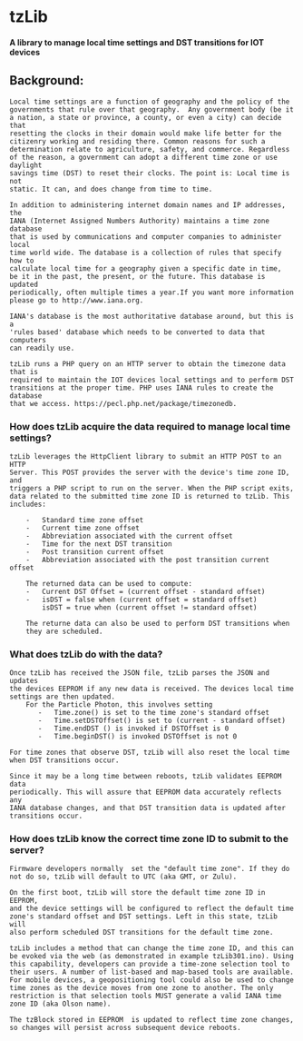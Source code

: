 # tzLib

#### A library to manage local time settings and DST transitions for IOT devices


## Background:
	Local time settings are a function of geography and the policy of the 
	governments that rule over that geography.  Any government body (be it 
	a nation, a state or province, a county, or even a city) can decide that 
	resetting the clocks in their domain would make life better for the 
	citizenry working and residing there. Common reasons for such a 
	determination relate to agriculture, safety, and commerce. Regardless 
	of the reason, a government can adopt a different time zone or use daylight 
	savings time (DST) to reset their clocks. The point is: Local time is not 
	static. It can, and does change from time to time.
	
	In addition to administering internet domain names and IP addresses, the
	IANA (Internet Assigned Numbers Authority) maintains a time zone database 
	that is used by communications and computer companies to administer local 
	time world wide. The database is a collection of rules that specify how to 
	calculate local time for a geography given a specific date in time,
	be it in the past, the present, or the future. This database is updated 
	periodically, often multiple times a year.If you want more information
	please go to http://www.iana.org.
	
	IANA's database is the most authoritative database around, but this is a 
	'rules based' database which needs to be converted to data that computers
	can readily use. 

	tzLib runs a PHP query on an HTTP server to obtain the timezone data that is 
	required to maintain the IOT devices local settings and to perform DST 
	transitions at the proper time. PHP uses IANA rules to create the database 
	that we access. https://pecl.php.net/package/timezonedb.




### How does tzLib acquire the data required to manage local time settings?
	
	tzLib leverages the HttpClient library to submit an HTTP POST to an HTTP
	Server. This POST provides the server with the device's time zone ID, and
	triggers a PHP script to run on	the server. When the PHP script exits, 
	data related to the submitted time zone ID is returned to tzLib. This
	includes:
	
		-   Standard time zone offset
		-   Current time zone offset
		-   Abbreviation associated with the current offset
		-   Time for the next DST transition
		-   Post transition current offset
		-   Abbreviation associated with the post transition current offset
	
		The returned data can be used to compute:
		-   Current DST Offset = (current offset - standard offset)
		-   isDST = false when (current offset = standard offset)
		    isDST = true when (current offset != standard offset)

        The returne data can also be used to perform DST transitions when
		they are scheduled.
	
	
	
	
### What does tzLib do with the data?

	Once tzLib has received the JSON file, tzLib parses the JSON and updates 
	the devices EEPROM if any new data is received. The devices local time 
	settings are then updated. 
		For the Particle Photon, this involves setting
		   -   Time.zone() is set to the time zone's standard offset
		   -   Time.setDSTOffset() is set to (current - standard offset)
		   -   Time.endDST () is invoked if DSTOffset is 0
		   -   Time.beginDST() is invoked DSTOffset is not 0
	
	For time zones that observe DST, tzLib will also reset the local time
	when DST transitions occur. 
	
	Since it may be a long time between reboots, tzLib validates EEPROM data
	periodically. This will assure that EEPROM data accurately reflects any
	IANA database changes, and that DST transition data is updated after
	transitions occur. 



### How does tzLib know the correct time zone ID to submit to the server?

	Firmware developers normally  set the "default time zone". If they do
	not do so, tzLib will default to UTC (aka GMT, or Zulu).  
	
	On the first boot, tzLib will store the default time zone ID in EEPROM,
	and the device settings will be configured to reflect the default time
	zone's standard offset and DST settings. Left in this state, tzLib will
	also perform scheduled DST transitions for the default time zone. 
	
	tzLib includes a method that can change the time zone ID, and this can
	be evoked via the web (as demonstrated in example tzLib301.ino). Using
	this capability, developers can provide a time-zone selection tool to 
	their users. A number of list-based and map-based tools are available.
	For mobile devices, a geopositioning tool could also be used to change
	time zones as the device moves from one zone to another. The only 
	restriction is that selection tools MUST generate a valid IANA time 
	zone ID (aka Olson name).
	
	The tzBlock stored in EEPROM  is updated to reflect time zone changes,
	so changes will persist across subsequent device reboots. 
	
